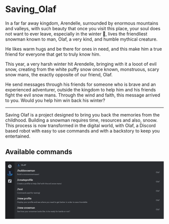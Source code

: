 # Saving_Olaf

In a far far away kingdom, Arendelle, surrounded by enormous mountains and valleys, with such beauty that once you visit this place, your soul does not want to ever leave, especially in the winter 👀, lives the friendliest snowman known to man, Olaf, a very kind, and humble mythical creature.

He likes warm hugs and be there for ones in need, and this make him a true friend for everyone that get to truly know him.

This year, a very harsh winter hit Arendelle, bringing with it a looot of evil snow, creating from the white puffy snow once known, monstruous, scary snow mans, the exactly opposite of our friend, Olaf.

He send messages through his friends for someone who is brave and an experienced adventurer, outside the kingdom to help him and his friends fight the evil snow mans. Through the wind and faith, this message arrived to you. Would you help him win back his winter?

--- 
Saving Olaf is a project designed to bring you back the memories from the childhood. Building a snowman requires time, resources and also, snoow. This process is now transformed in the digital world, with Olaf, a Discord based robot with easy to use commands and with a backstory to keep you entertained.

## Available commands
![MenuCommands](./presentationImages/menuCommands.png)
